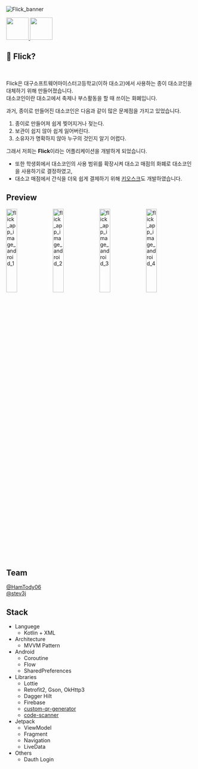 ![Flick_banner](https://github.com/Wonderful-Sigma/flick-android-mvp/assets/103572569/0df2339c-a677-443b-a730-e63baa5919e0)

<a href="https://play.google.com/store/apps/details?id=com.wonderfulsigma.flick">
<img src="http://pluspng.com/img-png/get-it-on-google-play-badge-png-open-2000.png" height="60"/>
</a>
<a href="https://apps.apple.com/kr/app/%ED%94%8C%EB%A6%AD/id6473106872">
<img src="https://devimages-cdn.apple.com/app-store/marketing/guidelines/images/badge-example-alternate_2x.png" height="60"/>
</a>

## 🔵 Flick?

</br>

Flick은 대구소프트웨어마이스터고등학교(이하 대소고)에서 사용하는 종이 대소코인을 대체하기 위해 만들어졌습니다. </br>
대소코인이란 대소고에서 축제나 부스활동을 할 때 쓰이는 화폐입니다.</br>

과거, 종이로 만들어진 대소코인은 다음과 같이 많은 문제점을 가지고 있었습니다.

1. 종이로 만들어져 쉽게 찢어지거나 젖는다.
2. 보관이 쉽지 않아 쉽게 잃어버린다.
3. 소유자가 명확하지 않아 누구의 것인지 알기 어렵다.

그래서 저희는 **Flick**이라는 어플리케이션을 개발하게 되었습니다.

+ 또한 학생회에서 대소코인의 사용 범위를 확장시켜 대소고 매점의 화폐로 대소코인을 사용하기로 결정하였고,
+ 대소고 매점에서 간식을 더욱 쉽게 결제하기 위해 [키오스크](https://github.com/Wonderful-Sigma/flick-android-kiosk)도 개발하였습니다.

## Preview

<img width="24%" alt="flick_app_image_android_1" src="https://github.com/Wonderful-Sigma/flick-android-mvp/assets/103572569/e57f059d-1c52-42e6-b567-113f8289e4ca">
<img width="24%" alt="flick_app_image_android_2" src="https://github.com/Wonderful-Sigma/flick-android-mvp/assets/103572569/615b7faa-69ee-4dff-b143-58ebe6135aa4">
<img width="24%" alt="flick_app_image_android_3" src="https://github.com/Wonderful-Sigma/flick-android-mvp/assets/103572569/4bccd34d-f619-4a5f-b5e6-1173abcd5eda">
<img width="24%" alt="flick_app_image_android_4" src="https://github.com/Wonderful-Sigma/flick-android-mvp/assets/103572569/2adaf72c-d09c-495c-95f2-20bf480b4476">

## Team

[@HamTody06](https://github.com/HamTory06) </br>
[@stev3j](https://www.notion.so/stev3j/845cb047a86443e9847078b25a54f204)

## Stack
- Languege
  - Kotlin + XML
- Architecture
  - MVVM Pattern
- Android
  - Coroutine
  - Flow
  - SharedPreferences
- Libraries
  - Lottie
  - Retrofit2, Gson, OkHttp3
  - Dagger Hilt
  - Firebase
  - [custom-qr-generator](https://github.com/alexzhirkevich/custom-qr-generator)
  - [code-scanner](https://github.com/yuriy-budiyev/code-scanner/tree/master)
- Jetpack
  - ViewModel
  - Fragment
  - Navigation
  - LiveData
- Others
  - Dauth Login
